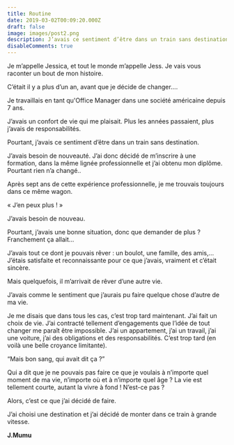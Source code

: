 ```yaml
---
title: Routine
date: 2019-03-02T00:09:20.000Z
draft: false
image: images/post2.png
description: J’avais ce sentiment d’être dans un train sans destination...
disableComments: true
---
```

Je m’appelle Jessica, et tout le monde m’appelle Jess. Je vais vous raconter un bout de mon histoire.



C’était il y a plus d’un an, avant que je décide de changer….

Je travaillais en tant qu'Office Manager dans une société américaine depuis 7 ans.

J’avais un confort de vie qui me plaisait. Plus les années passaient, plus j’avais de responsabilités.

Pourtant, j’avais ce sentiment d’être dans un train sans destination.

J’avais besoin de nouveauté. J’ai donc décidé de m’inscrire à une formation, dans la même lignée professionnelle et j’ai obtenu mon diplôme. Pourtant rien n’a changé..

Après sept ans de cette expérience professionnelle, je me trouvais toujours dans ce même wagon.



« J’en peux plus ! »

J’avais besoin de nouveau. 



Pourtant, j’avais une bonne situation, donc que demander de plus ? Franchement ça allait… 

J’avais tout ce dont je pouvais rêver : un boulot, une famille, des amis,… J’étais satisfaite et reconnaissante pour ce que j’avais, vraiment et c’était sincère. 



Mais quelquefois, il m’arrivait de rêver d’une autre vie.

J’avais comme le sentiment que j’aurais pu faire quelque chose d’autre de ma vie.



Je me disais que dans tous les cas, c’est trop tard maintenant. J’ai fait un choix de vie. J’ai contracté tellement d’engagements que l’idée de tout changer me paraît être impossible. J’ai un appartement, j’ai un travail, j’ai une voiture, j’ai des obligations et des responsabilités. C’est trop tard (en voilà une belle croyance limitante).



“Mais bon sang, qui avait dit ça ?” 



Qui a dit que je ne pouvais pas faire ce que je voulais à n’importe quel moment de ma vie, n’importe où et à n’importe quel âge ? La vie est tellement courte, autant la vivre à fond ! N’est-ce pas ?



Alors, c’est ce que j’ai décidé de faire.

J’ai choisi une destination et j’ai décidé de monter dans ce train à grande vitesse.



**J.Mumu**
